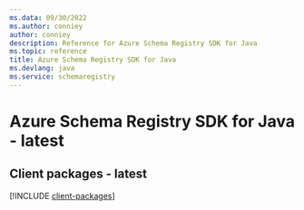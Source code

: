 ```yaml
---
ms.data: 09/30/2022
ms.author: conniey
author: conniey
description: Reference for Azure Schema Registry SDK for Java
ms.topic: reference
title: Azure Schema Registry SDK for Java
ms.devlang: java
ms.service: schemaregistry
---
```

# Azure Schema Registry SDK for Java - latest

## Client packages - latest
[!INCLUDE [client-packages](schema-registry-client-index.md)]